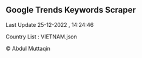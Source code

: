 

## Google Trends Keywords Scraper 
 
Last Update 25-12-2022 , 14:24:46

Country List :
VIETNAM.json



© Abdul Muttaqin 
